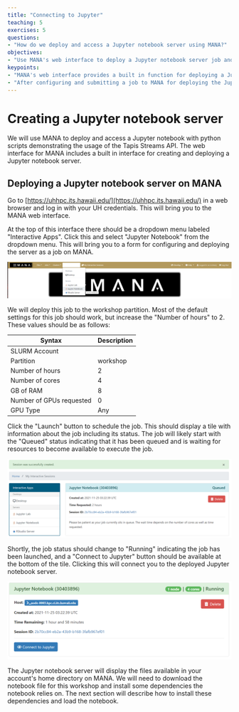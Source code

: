 ```yaml
---
title: "Connecting to Jupyter"
teaching: 5
exercises: 5
questions:
- "How do we deploy and access a Jupyter notebook server using MANA?"
objectives:
- "Use MANA's web interface to deploy a Jupyter notebook server job and connect to the server."
keypoints:
- "MANA's web interface provides a built in function for deploying a Jupyter notebook server."
- "After configuring and submitting a job to MANA for deploying the Jupyter notebook server, we can connect to the server and use it to access notebook files stored in the user's home directory."
---
```


# Creating a Jupyter notebook server

We will use MANA to deploy and access a Jupyter notebook with python scripts demonstrating the usage of the Tapis Streams API. The web interface for MANA includes a built in interface for creating and deploying a Jupyter notebook server.

## Deploying a Jupyter notebook server on MANA

Go to [https://uhhpc.its.hawaii.edu/](https://uhhpc.its.hawaii.edu/) in a web browser and log in with your UH credentials. This will bring you to the MANA web interface.

At the top of this interface there should be a dropdown menu labeled "Interactive Apps". Click this and select "Jupyter Notebook" from the dropdown menu. This will bring you to a form for configuring and deploying the server as a job on MANA.

![MANA Interactive job menu](../fig/mana_jupyter.PNG)

We will deploy this job to the workshop partition. Most of the default settings for this job should work, but increase the "Number of hours" to 2. These values should be as follows:

| Syntax                    | Description |
| ------------------------- | ----------- |
| SLURM Account             |             |
| Partition                 | workshop    |
| Number of hours           | 2           |
| Number of cores           | 4           |
| GB of RAM                 | 8           |
| Number of GPUs requested  | 0           |
| GPU Type                  | Any         |

Click the "Launch" button to schedule the job. This should display a tile with information about the job including its status. The job will likely start with the "Queued" status indicating that it has been queued and is waiting for resources to become available to execute the job.

![Jupyter notebook server job queued](../fig/job_queued.PNG)

Shortly, the job status should change to "Running" indicating the job has been launched, and a "Connect to Jupyter" button should be available at the bottom of the tile. Clicking this will connect you to the deployed Jupyter notebook server.

![Jupyter notebook server job running](../fig/job_running.PNG)

The Jupyter notebook server will display the files available in your account's home directory on MANA. We will need to download the notebook file for this workshop and install some dependencies the notebook relies on. The next section will describe how to install these dependencies and load the notebook.

